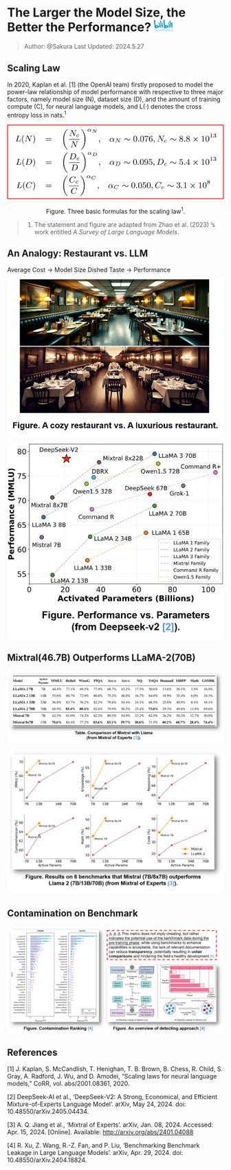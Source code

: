 # The Larger the Model Size,  the Better the Performance? <img src="../../../../assets/sakura_logo.png" alt="Sa神带你学AI" width="10%">

> Author: @Sakura
> Last Updated: 2024.5.27

## Scaling Law

In 2020, Kaplan et al. [1] (the OpenAI team) firstly proposed to model the power-law relationship of model performance with respective to three major factors, namely model size (N), dataset size (D), and the amount of training compute (C), for neural language models, and L(·) denotes the cross entropy loss in nats.<sup>1</sup>

![](../assets/Presentation_1/pic1.png)

<div align="center">
    Figure. Three basic formulas for the scaling law<sup>1</sup>.
</div>

> 1. The statement and figure are adapted from Zhao et al. (2023) ’s work entitled *A Survey of Large Language Models*.

## An Analogy: Restaurant vs. LLM

Average Cost → Model Size
Dished Taste → Performance

![](../assets/Presentation_1/pic2.png)

![](../assets/Presentation_1/pic3.png)

## Mixtral(46.7B) Outperforms LLaMA-2(70B)

![](../assets/Presentation_1/pic4.png)

![](../assets/Presentation_1/pic5.png)

## Contamination on Benchmark

![](../assets/Presentation_1/pic8.png)

## References

[1] J. Kaplan, S. McCandlish, T. Henighan, T. B. Brown, B. Chess, R. Child, S. Gray, A. Radford, J. Wu, and D. Amodei, “Scaling laws for neural language models,” CoRR, vol. abs/2001.08361, 2020.

[2] DeepSeek-AI et al., ‘DeepSeek-V2: A Strong, Economical, and Efficient Mixture-of-Experts Language Model’. arXiv, May 24, 2024. doi: 10.48550/arXiv.2405.04434.

[3] A. Q. Jiang et al., ‘Mixtral of Experts’. arXiv, Jan. 08, 2024. Accessed: Apr. 15, 2024. [Online]. Available: <http://arxiv.org/abs/2401.04088>

[4] R. Xu, Z. Wang, R.-Z. Fan, and P. Liu, ‘Benchmarking Benchmark Leakage in Large Language Models’. arXiv, Apr. 29, 2024. doi: 10.48550/arXiv.2404.18824.
